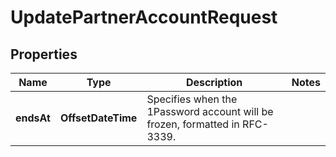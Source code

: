 

# UpdatePartnerAccountRequest


## Properties

| Name | Type | Description | Notes |
|------------ | ------------- | ------------- | -------------|
|**endsAt** | **OffsetDateTime** | Specifies when the 1Password account will be frozen, formatted in RFC-3339. |  |



